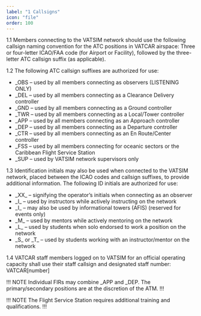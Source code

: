 ```yaml
---
label: "1 Callsigns"
icon: "file"
order: 100
---
```


1.1 Members connecting to the VATSIM network should use the following callsign naming convention for the ATC positions in VATCAR airspace: Three or four-letter ICAO/FAA code (for Airport or Facility), followed by the three-letter ATC callsign suffix (as applicable).

1.2 The following ATC callsign suffixes are authorized for use:

- _OBS – used by all members connecting as observers (LISTENING ONLY)
- _DEL – used by all members connecting as a Clearance Delivery controller
- _GND – used by all members connecting as a Ground controller
- _TWR – used by all members connecting as a Local/Tower controller
- _APP – used by all members connecting as an Approach controller
- _DEP – used by all members connecting as a Departure controller
- _CTR – used by all members connecting as an En Route/Center controller
- _FSS – used by all members connecting for oceanic sectors or the Caribbean Flight Service Station
- _SUP – used by VATSIM network supervisors only

1.3 Identification initials may also be used when connected to the VATSIM network, placed between the ICAO codes and callsign suffixes, to provide additional information. The following ID initials are authorized for use:

- \_XX\_ – signifying the operator’s initials when connecting as an observer
- \_I\_ – used by instructors while actively instructing on the network
- \_I\_ – may also be used by informational towers (AFIS) (reserved for events only)
- \_M\_ – used by mentors while actively mentoring on the network
- \_L\_ – used by students when solo endorsed to work a position on the network
- \_S\_ or \_T\_ – used by students working with an instructor/mentor on the network

1.4 VATCAR staff members logged on to VATSIM for an official operating capacity shall use their staff callsign and designated staff number: VATCAR[number]

!!! NOTE
Individual FIRs may combine _APP and _DEP. The primary/secondary positions are at the discretion of the ATM.
!!!

!!! NOTE
The Flight Service Station requires additional training and qualifications.
!!!
